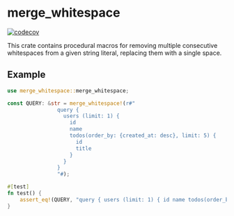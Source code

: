 # merge_whitespace

[![codecov](https://codecov.io/gh/sunsided/merge-whitespace-rs/graph/badge.svg?token=U6viefmywe)](https://codecov.io/gh/sunsided/merge-whitespace-rs)

This crate contains procedural macros for removing multiple consecutive whitespaces from a
given string literal, replacing them with a single space.

## Example

```rust
use merge_whitespace::merge_whitespace;

const QUERY: &str = merge_whitespace!(r#"
                query {
                  users (limit: 1) {
                    id
                    name
                    todos(order_by: {created_at: desc}, limit: 5) {
                      id
                      title
                    }
                  }
                }
                "#);

#[test]
fn test() {
    assert_eq!(QUERY, "query { users (limit: 1) { id name todos(order_by: {created_at: desc}, limit: 5) { id title } } }");
}
```
